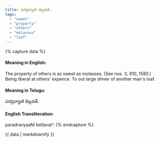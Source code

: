 ```yaml
---
title: పరద్రవ్యాణి బెల్లవత్.
tags:
  - "sweet"
  - "property"
  - "others"
  - "molasses"
  - "loaf"
---
```


{% capture data %}
#### Meaning in English:
The property of others is as sweet as molasses.
(See nos. 3, 910, 1580.)
Being liberal at others' expence.
To out large shiver of another man's loaf.

#### Meaning in Telugu:
పరద్రవ్యాణి బెల్లవత్.

#### English Transliteration:
paradravyaaNi bellavat^.
{% endcapture %}

<div class="notice">{{ data | markdownify }}</div>

